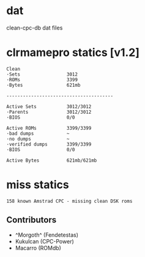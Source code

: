 # dat
clean-cpc-db dat files

# clrmamepro statics [v1.2]
```
Clean
·Sets                 3012
·ROMs                 3399
·Bytes                621mb

---------------------------------------

Active Sets           3012/3012
·Parents              3012/3012
·BIOS                 0/0

Active ROMs           3399/3399
·bad dumps            ~
·no dumps             ~
·verified dumps       3399/3399
·BIOS                 0/0

Active Bytes          621mb/621mb
```

# miss statics
```
158 known Amstrad CPC - missing clean DSK roms
```

## Contributors

* ^Morgoth^ (Fendetestas)
* Kukulcan (CPC-Power)
* Macarro (ROMdb)
